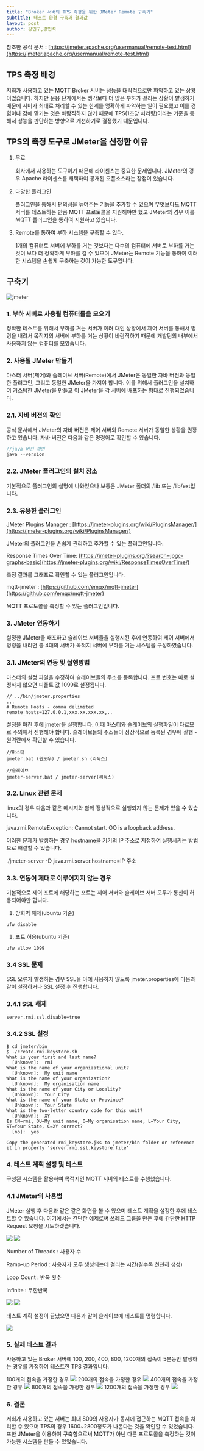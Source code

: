 ```yaml
---
title: "Broker 서버의 TPS 측정을 위한 JMeter Remote 구축기"
subtitle: 테스트 환경 구축과 결과값
layout: post
author: 강민구,강민석
---
```


참조한 공식 문서 : [https://jmeter.apache.org/usermanual/remote-test.html](https://jmeter.apache.org/usermanual/remote-test.html)


## TPS 측정 배경

저희가 사용하고 있는 MQTT Broker 서버는 성능을 대략적으로만 파악하고 있는 상황이었습니다. 하지만 운용 단계에서는 생각보다 더 많은 부하가 걸리는 상황이 발생하기 때문에 서버가 최대로 처리할 수 있는 한계를 명확하게 파악하는 일이 필요했고 이를 경험이나 감에 맡기는 것은 바람직하지 않기 때문에 TPS(1초당 처리량)이라는 기준을 통해서 성능을 판단하는 방향으로 개선하기로 결정했기 때문입니다.

## TPS의 측정 도구로 JMeter을 선정한 이유

1. 무료
    
    회사에서 사용하는 도구이기 때문에 라이센스는 중요한 문제입니다. JMeter의 경우 Apache 라이센스를 채택하여 공개된 오픈소스라는 장점이 있습니다.
    
2. 다양한 플러그인
    
    플러그인을 통해서 편의성을 높여주는 기능을 추가할 수 있으며 무엇보다도 MQTT 서버를 테스트하는 만큼 MQTT 프로토콜을 지원해야만 했고 JMeter의 경우 이를 MQTT 플러그인을 통하여 지원하고 있습니다. 
    
3. Remote를 통하여 부하 시스템을 구축할 수 있다.
    
    1개의 컴퓨터로 서버에 부하를 거는 것보다는 다수의 컴퓨터에 서버로 부하를 거는 것이 보다 더 정확하게 부하를 걸 수 있으며 JMeter는 Remote 기능을 통하여 이러한 시스템을 손쉽게 구축하는 것이 가능한 도구입니다.
    

## 구축기

![jmeter](/img/posts/jmeter.png)

### 1. 부하 서버로 사용될 컴퓨터들을 모으기

정확한 테스트를 위해서 부하를 거는 서버가 여러 대인 상황에서 제어 서버를 통해서 명령을 내려서 목적지의 서버에 부하를 거는 상황이 바람직하기 때문에 개발팀의 내부에서 사용하지 않는 컴퓨터를 모았습니다.

### 2. 사용될 JMeter 만들기

마스터 서버(제어)와 슬레이브 서버(Remote)에서 JMeter은 동일한 자바 버전과 동일한 플러그인, 그리고 동일한 JMeter을 가져야 합니다. 이를 위해서 플러그인을 설치하여 커스텀한 JMeter을 만들고 이 JMeter을 각 서버에 배포하는 형태로 진행되었습니다.

### 2.1. 자바 버전의 확인

공식 문서에서 JMeter의 자바 버전은 제어 서버와 Remote 서버가 동일한 상황을 권장하고 있습니다. 자바 버전은 다음과 같은 명령어로 확인할 수 있습니다.

```jsx
//java 버전 확인
java --version
```

### 2.2. JMeter 플러그인의 설치 장소

기본적으로 플러그인의 설명에 나와있으나 보통은 JMeter 폴더의 /lib 또는 /lib/ext입니다.

### 2.3. 유용한 플러그인

JMeter Plugins Manager : [https://jmeter-plugins.org/wiki/PluginsManager/](https://jmeter-plugins.org/wiki/PluginsManager/)

JMeter의 플러그인을 손쉽게 관리하고 추가할 수 있는 플러그인입니다.

Response Times Over Time: [https://jmeter-plugins.org/?search=jpgc-graphs-basic](https://jmeter-plugins.org/wiki/ResponseTimesOverTime/)

측정 결과를 그래프로 확인할 수 있는 플러그인입니다.

mqtt-jmeter : [https://github.com/emqx/mqtt-jmeter](https://github.com/emqx/mqtt-jmeter)

MQTT 프로토콜을 측정할 수 있는 플러그인입니다.

### 3. JMeter 연동하기

설정한 JMeter을 배포하고 슬레이브 서버들을 실행시킨 후에 연동하여 제어 서버에서 명령을 내리면 총 4대의 서버가 목적지 서버에 부하를 거는 시스템을 구성하였습니다.

### 3.1. JMeter의 연동 및 실행방법

마스터의 설정 파일을 수정하여 슬레이브들의 주소를 등록합니다. 포트 번호는 따로 설정하지 않으면 디폴트 값 1099로 설정됩니다.

```
// ../bin/jmeter.properties
...
# Remote Hosts - comma delimited
remote_hosts=127.0.0.1,xxx.xx.xxx.xx,..
```

설정을 마친 후에 jmeter을 실행합니다. 이때 마스터와 슬레이브의 실행파일이 다르므로 주의해서 진행해야 합니다.  슬레이브들의 주소들이 정상적으로 등록된 경우에 실행 - 원격란에서 확인할 수 있습니다.

```
//마스터
jmeter.bat (윈도우) / jmeter.sh (리눅스)

//슬레이브
jmeter-server.bat / jmeter-server(리눅스)
```

### 3.2. Linux 관련 문제

linux의 경우 다음과 같은 메시지와 함께 정상적으로 실행되지 않는 문제가 있을 수 있습니다.

java.rmi.RemoteException: Cannot start. OO is a loopback address.

이러한 문제가 발생하는 경우 hostname을 기기의 IP 주소로 지정하여 실행시키는 방법으로 해결할 수 있습니다.

./jmeter-server -D java.rmi.server.hostname=IP 주소

### 3.3. 연동이 제대로 이루어지지 않는 경우

기본적으로 제어 포트에 해당하는 포트는 제어 서버와 슬레이브 서버 모두가 통신이 허용되어야만 합니다. 

1. 방화벽 해제(ubuntu 기준)

```
ufw disable

```

1. 포트 허용(ubuntu 기준)

```
ufw allow 1099

```

### 3.4 SSL 문제

SSL 오류가 발생하는 경우 SSL을 아예 사용하지 않도록 jmeter.properties에 다음과 같이 설정하거나 SSL 설정 후 진행합니다.

### 3.4.1 SSL 해제

```
server.rmi.ssl.disable=true
```

### 3.4.2 SSL 설정

```
$ cd jmeter/bin
$ ./create-rmi-keystore.sh
What is your first and last name?
  [Unknown]:  rmi
What is the name of your organizational unit?
  [Unknown]:  My unit name
What is the name of your organization?
  [Unknown]:  My organisation name
What is the name of your City or Locality?
  [Unknown]:  Your City
What is the name of your State or Province?
  [Unknown]:  Your State
What is the two-letter country code for this unit?
  [Unknown]:  XY
Is CN=rmi, OU=My unit name, O=My organisation name, L=Your City, ST=Your State, C=XY correct?
  [no]:  yes

Copy the generated rmi_keystore.jks to jmeter/bin folder or reference it in property 'server.rmi.ssl.keystore.file'
```

### 4. 테스트 계획 설정 및 테스트

구성된 시스템을 활용하여 목적지인 MQTT 서버의 테스트를 수행했습니다.

### 4.1 JMeter의 사용법

JMeter 실행 후 다음과 같은 같은 화면을 볼 수 있으며 테스트 계획을 설정한 후에 테스트할 수 있습니다. 여기에서는 간단한 예제로써 쓰레드 그룹을 만든 후에 간단한 HTTP Request 요청을 시도하겠습니다.

![](/img/posts/jmeter_home.png)
![](/img/posts/jmeter_thread.png)

Number of Threads : 사용자 수

Ramp-up Period : 사용자가 모두 생성되는데 걸리는 시간(길수록 천천히 생성)

Loop Count : 반복 횟수

Infinite : 무한반복

![](/img/posts/jmeter_http.png)
![](/img/posts/jmeter_request.png)

테스트 계획 설정이 끝났으면 다음과 같이 슬레이브에 테스트를 명령합니다.

![](/img/posts/jmeter_remote.png)

### 5. 실제 테스트 결과

사용하고 있는 Broker 서버에 100, 200, 400, 800, 1200개의 접속이 5분동안 발생하는 경우를 가정하여 테스트한 TPS 결과입니다.

100개의 접속을 가정한 경우
![](/img/posts/thingarx_100.png)
200개의 접속을 가정한 경우
![](/img/posts/thingarx_200.png)
400개의 접속을 가정한 경우
![](/img/posts/thingarx_400.png)
800개의 접속을 가정한 경우
![](/img/posts/thingarx_800.png)
1200개의 접속을 가정한 경우
![](/img/posts/thingarx_1200.png)

### 6. 결론

저희가 사용하고 있는 서버는 최대 800의 사용자가 동시에 접근하는 MQTT 접속을 처리할 수 있으며 TPS의 경우 1600~2800정도가 나온다는 것을 확인할 수 있었습니다. 또한 JMeter을 이용하여 구축함으로써 MQTT가 아닌 다른 프로토콜을 측정하는 것이 가능한 시스템을 만들 수 있었습니다.
